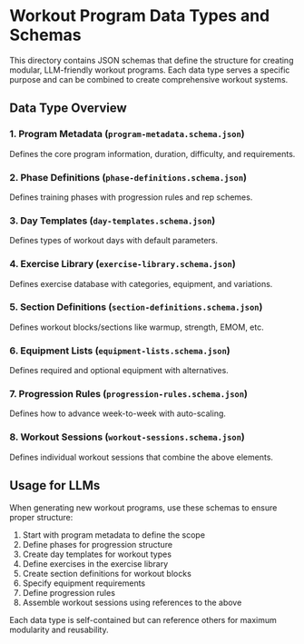 # Workout Program Data Types and Schemas

This directory contains JSON schemas that define the structure for creating modular, LLM-friendly workout programs. Each data type serves a specific purpose and can be combined to create comprehensive workout systems.

## Data Type Overview

### 1. Program Metadata (`program-metadata.schema.json`)
Defines the core program information, duration, difficulty, and requirements.

### 2. Phase Definitions (`phase-definitions.schema.json`) 
Defines training phases with progression rules and rep schemes.

### 3. Day Templates (`day-templates.schema.json`)
Defines types of workout days with default parameters.

### 4. Exercise Library (`exercise-library.schema.json`)
Defines exercise database with categories, equipment, and variations.

### 5. Section Definitions (`section-definitions.schema.json`)
Defines workout blocks/sections like warmup, strength, EMOM, etc.

### 6. Equipment Lists (`equipment-lists.schema.json`)
Defines required and optional equipment with alternatives.

### 7. Progression Rules (`progression-rules.schema.json`)
Defines how to advance week-to-week with auto-scaling.

### 8. Workout Sessions (`workout-sessions.schema.json`)
Defines individual workout sessions that combine the above elements.

## Usage for LLMs

When generating new workout programs, use these schemas to ensure proper structure:

1. Start with program metadata to define the scope
2. Define phases for progression structure  
3. Create day templates for workout types
4. Define exercises in the exercise library
5. Create section definitions for workout blocks
6. Specify equipment requirements
7. Define progression rules
8. Assemble workout sessions using references to the above

Each data type is self-contained but can reference others for maximum modularity and reusability.